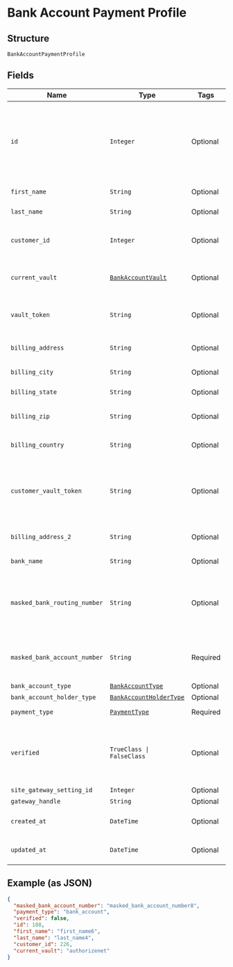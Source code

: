 
# Bank Account Payment Profile

## Structure

`BankAccountPaymentProfile`

## Fields

| Name | Type | Tags | Description |
|  --- | --- | --- | --- |
| `id` | `Integer` | Optional | The Chargify-assigned ID of the stored bank account. This value can be used as an input to payment_profile_id when creating a subscription, in order to re-use a stored payment profile for the same customer |
| `first_name` | `String` | Optional | The first name of the bank account holder |
| `last_name` | `String` | Optional | The last name of the bank account holder |
| `customer_id` | `Integer` | Optional | The Chargify-assigned id for the customer record to which the bank account belongs |
| `current_vault` | [`BankAccountVault`](../../doc/models/bank-account-vault.md) | Optional | The vault that stores the payment profile with the provided vault_token. Use `bogus` for testing. |
| `vault_token` | `String` | Optional | The “token” provided by your vault storage for an already stored payment profile |
| `billing_address` | `String` | Optional | The current billing street address for the bank account |
| `billing_city` | `String` | Optional | The current billing address city for the bank account |
| `billing_state` | `String` | Optional | The current billing address state for the bank account |
| `billing_zip` | `String` | Optional | The current billing address zip code for the bank account |
| `billing_country` | `String` | Optional | The current billing address country for the bank account |
| `customer_vault_token` | `String` | Optional | (only for Authorize.Net CIM storage): the customerProfileId for the owner of the customerPaymentProfileId provided as the vault_token. |
| `billing_address_2` | `String` | Optional | The current billing street address, second line, for the bank account |
| `bank_name` | `String` | Optional | The bank where the account resides |
| `masked_bank_routing_number` | `String` | Optional | A string representation of the stored bank routing number with all but the last 4 digits marked with X’s (i.e. ‘XXXXXXX1111’). payment_type will be bank_account |
| `masked_bank_account_number` | `String` | Required | A string representation of the stored bank account number with all but the last 4 digits marked with X’s (i.e. ‘XXXXXXX1111’) |
| `bank_account_type` | [`BankAccountType`](../../doc/models/bank-account-type.md) | Optional | Defaults to checking |
| `bank_account_holder_type` | [`BankAccountHolderType`](../../doc/models/bank-account-holder-type.md) | Optional | Defaults to personal |
| `payment_type` | [`PaymentType`](../../doc/models/payment-type.md) | Required | **Default**: `PaymentType::BANK_ACCOUNT` |
| `verified` | `TrueClass \| FalseClass` | Optional | denotes whether a bank account has been verified by providing the amounts of two small deposits made into the account<br><br>**Default**: `false` |
| `site_gateway_setting_id` | `Integer` | Optional | - |
| `gateway_handle` | `String` | Optional | - |
| `created_at` | `DateTime` | Optional | A timestamp indicating when this payment profile was created |
| `updated_at` | `DateTime` | Optional | A timestamp indicating when this payment profile was last updated |

## Example (as JSON)

```json
{
  "masked_bank_account_number": "masked_bank_account_number8",
  "payment_type": "bank_account",
  "verified": false,
  "id": 188,
  "first_name": "first_name6",
  "last_name": "last_name4",
  "customer_id": 226,
  "current_vault": "authorizenet"
}
```

